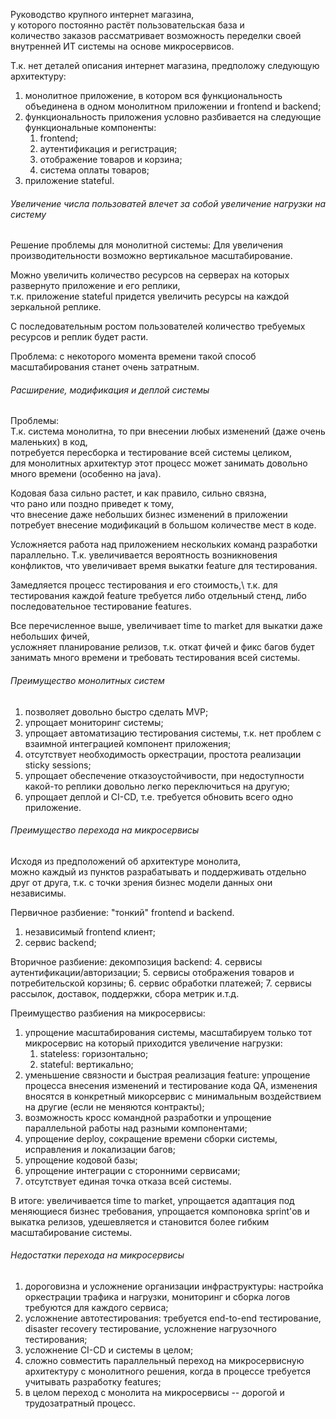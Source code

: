 Руководство крупного интернет магазина, \
у которого постоянно растёт пользовательская база и \
количество заказов рассматривает возможность переделки своей внутренней ИТ системы на основе микросервисов.

Т.к. нет деталей описания интернет магазина, предположу следующую архитектуру:
1. монолитное приложение, в котором вся функциональность объединена в одном монолитном приложении и frontend и backend;
2. функциональность приложения условно разбивается на следующие функциональные компоненты:
   1. frontend;
   2. аутентификация и регистрация;
   3. отображение товаров и корзина;
   4. система оплаты товаров;
3. приложение stateful.

###### Увеличение числа пользоватей влечет за собой увеличение нагрузки на систему

Решение проблемы для монолитной системы:
Для увеличения производительности возможно вертикальное масштабирование.

Можно увеличить количество ресурсов на серверах на которых развернуто приложение и его реплики, \
т.к. приложение stateful придется увеличить ресурсы на каждой зеркальной реплике. 

С последовательным ростом пользователей количество требуемых ресурсов и реплик будет расти. 

Проблема: с некоторого момента времени такой способ масштабирования станет очень затратным.

###### Расширение, модификация и деплой системы
Проблемы:\
Т.к. система монолитна, то при внесении любых изменений (даже очень маленьких) в код,\
потребуется пересборка и тестирование всей системы целиком,\
для монолитных архитектур этот процесс может занимать довольно много времени (особенно на java).

Кодовая база сильно растет, и как правило, сильно связна,\
что рано или поздно приведет к тому,\
что внесение даже небольших бизнес изменений в приложении потребует внесение модификаций в большом количестве мест в коде.

Усложняется работа над приложением нескольких команд разработки параллельно. 
Т.к. увеличивается вероятность возникновения конфликтов, что увеличивает время выкатки feature для тестирования.

Замедляется процесс тестирования и его стоимость,\ 
т.к. для тестирования каждой feature требуется либо отдельный стенд, либо последовательное тестирование features.

Все перечисленное выше, увеличивает time to market для выкатки даже небольших фичей,\
усложняет планирование релизов, т.к. откат фичей и фикс багов будет занимать много времени и требовать тестирования всей системы.

###### Преимущество монолитных систем

1. позволяет довольно быстро сделать MVP;
2. упрощает мониторинг системы; 
3. упрощает автоматизацию тестирования системы, т.к. нет проблем с взаимной интеграцией компонент приложения;
4. отсутствует необходимость оркестрации, простота реализации sticky sessions;
5. упрощает обеспечение отказоустойчивости, при недоступности какой-то реплики довольно легко переключиться на другую;
6. упрощает деплой и CI-CD, т.е. требуется обновить всего одно приложение.

###### Преимущество перехода на микросервисы

Исходя из предположений об архитектуре монолита,\
можно каждый из пунктов разрабатывать и поддерживать отдельно друг от друга, 
т.к. с точки зрения бизнес модели данных они независимы.

Первичное разбиение: "тонкий" frontend и backend.
1. независимый frontend клиент;
2. сервис backend;

Вторичное разбиение: декомпозиция backend:
4. сервисы аутентификации/авторизации;
5. сервисы отображения товаров и потребительской корзины;
6. сервис обработки платежей;
7. сервисы рассылок, доставок, поддержки, сбора метрик и.т.д.

Преимущество разбиения на микросервисы:

1. упрощение масштабирования системы, масштабируем только тот микросервис на который приходится увеличение нагрузки: 
   1. stateless: горизонтально;
   2. stateful: вертикально;
2. уменьшение связности и быстрая реализация feature: упрощение процесса внесения изменений и тестирование кода QA, изменения вносятся в конкретный микорсервис с минимальным воздействием на другие (если не меняются контракты);  
3. возможность кросс командной разработки и упрощение параллельной работы над разными компонентами;
4. упрощение deploy, сокращение времени сборки системы, исправления и локализации багов;
5. упрощение кодовой базы;
6. упрощение интеграции с сторонними сервисами;
7. отсутствует единая точка отказа всей системы.

В итоге: увеличивается time to market, упрощается адаптация под меняющиеся бизнес требования, упрощается компоновка sprint'ов и выкатка релизов, удешевляется и становится более гибким масштабирование системы.

###### Недостатки перехода на микросервисы

1. дороговизна и усложнение организации инфраструктуры: настройка оркестрации трафика и нагрузки, мониторинг и сборка логов требуются для каждого сервиса;
2. усложнение автотестирования: требуется end-to-end тестирование, disaster recovery тестирование, усложнение нагрузочного тестирования;
3. усложнение CI-CD и системы в целом;
4. сложно совместить параллельный переход на микросервисную архитектуру с монолитного решения, когда в процессе требуется учитывать разработку features;
5. в целом переход с монолита на микросервисы -- дорогой и трудозатратный процесс.